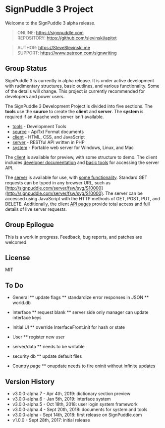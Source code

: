 # SignPuddle 3 Project

Welcome to the SignPuddle 3 alpha release.  

> ONLINE: https://signpuddle.com  
> REPOSITORY: https://github.com/slevinski/apitxt  

> AUTHOR: https://SteveSlevinski.me  
> SUPPORT: https://www.patreon.com/signwriting

## Group Status
SignPuddle 3 is currently in alpha release.  It is under active development with rudimentary structures, basic outlines, and various functionality.  Some of the details will change.  This project is currently recommended for developers and power users.  

The SignPuddle 3 Development Project is divided into five sections.  The **tools** use the **source** to create the **client** and **server**.  The **system** is required if an Apache web server isn't available.


+ [tools](tools) - Development Tools
+ [source](source) - ApiTxt Format documents
+ [client](client) - HTML, CSS, and JavaScript
+ [server](server) - RESTful API written in PHP
+ [system](system) - Portable web server for Windows, Linux, and Mac

The [client](client) is available for preview, with some structure to demo.  The client includes [developer documentation](client/doc) and [basic tools](client/api) for accessing the server API.

The [server](server) is available for use, with [some functionality](client/doc).  Standard GET requests can be typed in any browser URL, such as [http://signpuddle.com/server/fsw/svg/S10000](http://signpuddle.com/server/fsw/svg/S10000).  The server can be accessed using JavaScript with the HTTP methods of GET, POST, PUT, and DELETE.  Additionally, the client [API pages](client/api) provide total access and full details of live server requests.


## Group Epilogue
This is a work in progress. Feedback, bug reports, and patches are welcomed.


## License
MIT

## To Do

* General
** update flags
** standardize error responses in JSON
** world.db

* Interface
** request blank
** server side only manager can update interface keys

* Initial UI
** override InterfaceFront.init for hash or state

* User
** register new user

* server/data
** needs to be writable

* security db
** update default files

* Country page
** onupdate needs to fire oninit without infinite updates

## Version History
* v3.0.0-alpha.7 - Apr 4th, 2019: dictionary section preview
* v3.0.0-alpha.6 - Jan 5th, 2019: interface system
* v3.0.0-alpha.5 - Oct 18th, 2018: user login system framework
* v3.0.0-alpha.4 - Sept 20th, 2018: documents for system and tools
* v3.0.0-alpha - Sept 14th, 2018: first release on SignPuddle.com
* v1.0.0 - Sept 28th, 2017: initial release 
